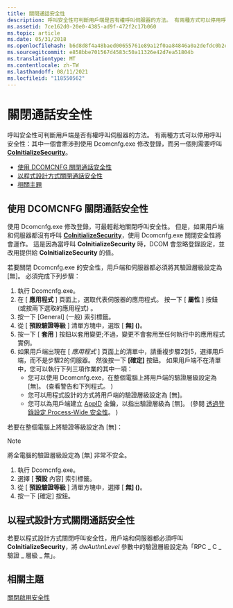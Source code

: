```yaml
---
title: 關閉通話安全性
description: 呼叫安全性可判斷用戶端是否有權呼叫伺服器的方法。 有兩種方式可以停用呼叫安全性，其中一個方法是使用 Dcomcnfg.exe 修改登錄，而另一個則需要呼叫 CoInitializeSecurity。
ms.assetid: 7ce162d0-20e0-4385-ad9f-472f2c17b060
ms.topic: article
ms.date: 05/31/2018
ms.openlocfilehash: b6d8d8f4a48baed00655761e89a12f0aa84846a0a2defdc0b2e444b2bee9103f
ms.sourcegitcommit: e858bbe701567d4583c50a11326e42d7ea51804b
ms.translationtype: MT
ms.contentlocale: zh-TW
ms.lasthandoff: 08/11/2021
ms.locfileid: "118550562"
---
```

# <a name="turning-off-call-security"></a>關閉通話安全性

呼叫安全性可判斷用戶端是否有權呼叫伺服器的方法。 有兩種方式可以停用呼叫安全性：其中一個會牽涉到使用 Dcomcnfg.exe 修改登錄，而另一個則需要呼叫 [**CoInitializeSecurity**](/windows/desktop/api/combaseapi/nf-combaseapi-coinitializesecurity)。

-   [使用 DCOMCNFG 關閉通話安全性](#turning-off-call-security-using-dcomcnfg)
-   [以程式設計方式關閉通話安全性](#turning-off-call-security-programmatically)
-   [相關主題](#related-topics)

## <a name="turning-off-call-security-using-dcomcnfg"></a>使用 DCOMCNFG 關閉通話安全性

使用 Dcomcnfg.exe 修改登錄，可最輕鬆地關閉呼叫安全性。 但是，如果用戶端和伺服器都沒有呼叫 [**CoInitializeSecurity**](/windows/desktop/api/combaseapi/nf-combaseapi-coinitializesecurity)，使用 Dcomcnfg.exe 關閉安全性將會運作。 這是因為當呼叫 **CoInitializeSecurity** 時，DCOM 會忽略登錄設定，並改用提供給 **CoInitializeSecurity** 的值。

若要關閉 Dcomcnfg.exe 的安全性，用戶端和伺服器都必須將其驗證層級設定為 [無]。 必須完成下列步驟：

1.  執行 Dcomcnfg.exe。
2.  在 [ **應用程式** ] 頁面上，選取代表伺服器的應用程式。 按一下 [ **屬性** ] 按鈕 (或按兩下選取的應用程式) 。
3.  按一下 [General] \(一般\) 索引標籤。
4.  從 [ **預設驗證等級** ] 清單方塊中，選取 [ **無] ()**。
5.  按一下 [ **套用** ] 按鈕以套用變更;不過，變更不會套用至任何執行中的應用程式實例。
6.  如果用戶端出現在 [ *應用程式* ] 頁面上的清單中，請重複步驟2到5，選擇用戶端，而不是步驟2的伺服器。 然後按一下 **[確定]** 按鈕。 如果用戶端不在清單中，您可以執行下列三項作業的其中一項：
    -   您可以使用 Dcomcnfg.exe，在整個電腦上將用戶端的驗證層級設定為 [無]。  (查看警告和下列程式。 ) 
    -   您可以用程式設計的方式將用戶端的驗證層級設定為 [無]。
    -   您可以為用戶端建立 [AppID](appid-key.md) 金鑰，以指出驗證層級為 [無]。  (參閱 [透過登錄設定 Process-Wide 安全性](setting-processwide-security-through-the-registry.md)。 ) 

若要在整個電腦上將驗證等級設定為 [無]：

> [!Note]  
> 將全電腦的驗證層級設定為 [無] 非常不安全。

 

1.  執行 Dcomcnfg.exe。
2.  選擇 [ **預設** 內容] 索引標籤。
3.  從 [ **預設驗證等級** ] 清單方塊中，選擇 [ **無] ()**。
4.  按一下 [確定] 按鈕。

## <a name="turning-off-call-security-programmatically"></a>以程式設計方式關閉通話安全性

若要以程式設計方式關閉呼叫安全性，用戶端和伺服器都必須呼叫 **CoInitializeSecurity**，將 *dwAuthnLevel* 參數中的驗證層級設定為「RPC \_ C \_ 驗證 \_ 層級 \_ 無」。

## <a name="related-topics"></a>相關主題

<dl> <dt>

[關閉啟用安全性](turning-off-activation-security.md)
</dt> </dl>

 

 




